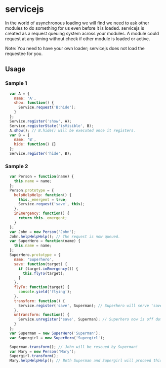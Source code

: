 # servicejs
In the world of asynchronous loading we will find we need to ask other modules to do something for us even before it is loaded.
servicejs is created as a request queuing system across your modules.
A module could request at any timing without check if other module is loaded or active.

Note: You need to have your own loader; servicejs does not load the requestee for you.

## Usage ##
### Sample 1 ###
```js
  var A = {
    name: 'A',
    show: function() {
      Service.request('B:hide');
    }
  };
  Service.register('show', A);
  Service.registerState('isVisible', B);
  A.show(); // B.hide() will be executed once it registers.
  var B = {
    name: 'B',
    hide: function() {}
  };
  Service.register('hide', B);
```

### Sample 2 ###
```js
  var Person = function(name) {
    this.name = name;
  };
  Person.prototype = {
    helpHelpHelp: function() {
      this._emergent = true;
      Service.request('save', this);
    },
    inEmergency: function() {
      return this._emergent;
    }
  };
  var John = new Person('John');
  John.helpHelpHelp(); // The request is now queued.
  var SuperHero = function(name) {
    this.name = name;
  };
  SuperHero.prototype = {
    name: 'Superhero',
    save: function(target) {
      if (target.inEmergency()) {
        this.flyTo(target);
      }
    },
    flyTo: function(target) {
      console.yield('flying');
    },
    transform: function() {
      Service.register('save', Superman); // Superhero will serve 'save' from now on.
    },
    untransform: function() {
      Service.unregister('save', Superman); // Superhero now is off duty.
    }
  };
  var Superman = new SuperHero('Superman');
  var Supergirl = new SuperHero('Supergirl');

  Superman.transform(); // John will be rescued by Superman!
  var Mary = new Person('Mary');
  Supergirl.transform();
  Mary.helpHelpHelp(); // Both Superman and Supergirl will proceed this request.
```
